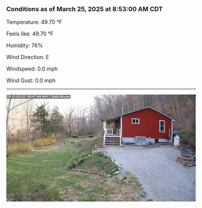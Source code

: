 ### Conditions as of March 25, 2025 at 8:53:00 AM CDT 

Temperature: 49.70 &deg;F

Feels like: 49.70 &deg;F

Humidity: 76%

Wind Direction: E

Windspeed: 0.0 mph

Wind Gust: 0.0 mph

---

<img src="./images/latest.jpeg"/>

